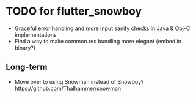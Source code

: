 # TODO for flutter_snowboy

* Graceful error handling and more input sanity checks in Java & Obj-C implementations
* Find a way to make common.res bundling more elegant (embed in binary?)

## Long-term

* Move over to using Snowman instead of Snowboy? https://github.com/Thalhammer/snowman
